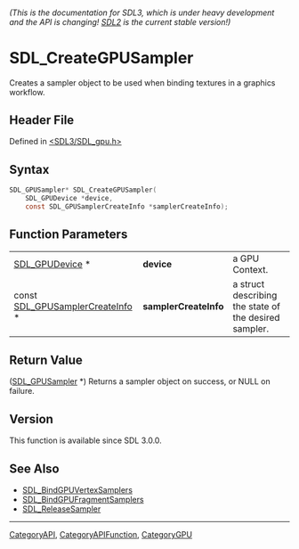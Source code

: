 ###### (This is the documentation for SDL3, which is under heavy development and the API is changing! [SDL2](https://wiki.libsdl.org/SDL2/) is the current stable version!)
# SDL_CreateGPUSampler

Creates a sampler object to be used when binding textures in a graphics workflow.

## Header File

Defined in [<SDL3/SDL_gpu.h>](https://github.com/libsdl-org/SDL/blob/main/include/SDL3/SDL_gpu.h)

## Syntax

```c
SDL_GPUSampler* SDL_CreateGPUSampler(
    SDL_GPUDevice *device,
    const SDL_GPUSamplerCreateInfo *samplerCreateInfo);
```

## Function Parameters

|                                                              |                       |                                                       |
| ------------------------------------------------------------ | --------------------- | ----------------------------------------------------- |
| [SDL_GPUDevice](SDL_GPUDevice) *                             | **device**            | a GPU Context.                                        |
| const [SDL_GPUSamplerCreateInfo](SDL_GPUSamplerCreateInfo) * | **samplerCreateInfo** | a struct describing the state of the desired sampler. |

## Return Value

([SDL_GPUSampler](SDL_GPUSampler) *) Returns a sampler object on success,
or NULL on failure.

## Version

This function is available since SDL 3.0.0.

## See Also

- [SDL_BindGPUVertexSamplers](SDL_BindGPUVertexSamplers)
- [SDL_BindGPUFragmentSamplers](SDL_BindGPUFragmentSamplers)
- [SDL_ReleaseSampler](SDL_ReleaseSampler)

----
[CategoryAPI](CategoryAPI), [CategoryAPIFunction](CategoryAPIFunction), [CategoryGPU](CategoryGPU)

